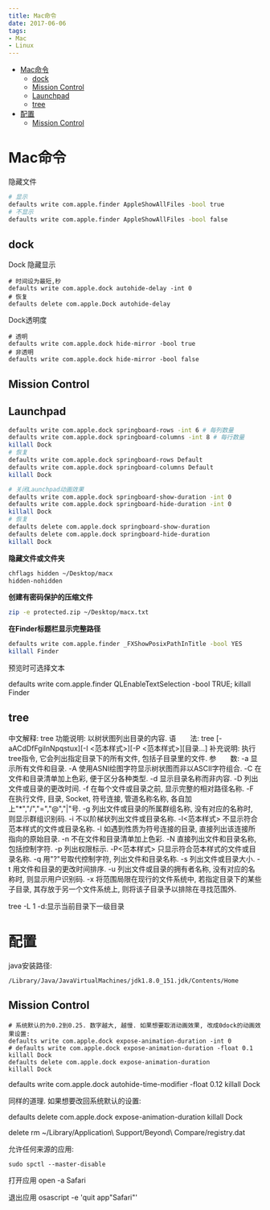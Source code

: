 ```yaml
---
title: Mac命令
date: 2017-06-06
tags:
- Mac
- Linux
---
```

<!-- TOC -->

- [Mac命令](#mac命令)
    - [dock](#dock)
    - [Mission Control](#mission-control)
    - [Launchpad](#launchpad)
    - [tree](#tree)
- [配置](#配置)
    - [Mission Control](#mission-control-1)

<!-- /TOC -->

# Mac命令

隐藏文件
```bash
# 显示
defaults write com.apple.finder AppleShowAllFiles -bool true
# 不显示
defaults write com.apple.finder AppleShowAllFiles -bool false
```

## dock

Dock 隐藏显示
```shell
# 时间设为最短,秒
defaults write com.apple.dock autohide-delay -int 0
# 恢复
defaults delete com.apple.Dock autohide-delay
```

Dock透明度
```shell
# 透明
defaults write com.apple.dock hide-mirror -bool true
# 非透明
defaults write com.apple.dock hide-mirror -bool false
```

## Mission Control


## Launchpad

```bash
defaults write com.apple.dock springboard-rows -int 6 # 每列数量
defaults write com.apple.dock springboard-columns -int 8 # 每行数量
killall Dock
# 恢复
defaults write com.apple.dock springboard-rows Default
defaults write com.apple.dock springboard-columns Default
killall Dock
```

```bash
# 关闭Launchpad动画效果
defaults write com.apple.dock springboard-show-duration -int 0
defaults write com.apple.dock springboard-hide-duration -int 0
killall Dock
# 恢复
defaults delete com.apple.dock springboard-show-duration
defaults delete com.apple.dock springboard-hide-duration
killall Dock
```

**隐藏文件或文件夹**

```bash
chflags hidden ~/Desktop/macx
hidden-nohidden
```

**创建有密码保护的压缩文件**


```bash
zip -e protected.zip ~/Desktop/macx.txt
```

**在Finder标题栏显示完整路径**

```bash
defaults write com.apple.finder _FXShowPosixPathInTitle -bool YES
killall Finder
```

预览时可选择文本

defaults write com.apple.finder QLEnableTextSelection -bool TRUE; killall Finder

## tree
中文解释: tree
功能说明: 以树状图列出目录的内容.
语　　法: tree [-aACdDfFgilnNpqstux][-I <范本样式>][-P <范本样式>][目录...]
补充说明: 执行tree指令, 它会列出指定目录下的所有文件, 包括子目录里的文件.
参　　数:
  -a   显示所有文件和目录.
  -A   使用ASNI绘图字符显示树状图而非以ASCII字符组合.
  -C   在文件和目录清单加上色彩, 便于区分各种类型.
  -d   显示目录名称而非内容.
  -D   列出文件或目录的更改时间.
  -f   在每个文件或目录之前, 显示完整的相对路径名称.
  -F   在执行文件, 目录, Socket, 符号连接, 管道名称名称, 各自加上"*","/","=","@","|"号.
  -g   列出文件或目录的所属群组名称, 没有对应的名称时, 则显示群组识别码.
  -i   不以阶梯状列出文件或目录名称.
  -I<范本样式>   不显示符合范本样式的文件或目录名称.
  -l   如遇到性质为符号连接的目录, 直接列出该连接所指向的原始目录.
  -n   不在文件和目录清单加上色彩.
  -N   直接列出文件和目录名称, 包括控制字符.
  -p   列出权限标示.
  -P<范本样式>   只显示符合范本样式的文件或目录名称.
  -q   用"?"号取代控制字符, 列出文件和目录名称.
  -s   列出文件或目录大小.
  -t   用文件和目录的更改时间排序.
  -u   列出文件或目录的拥有者名称, 没有对应的名称时, 则显示用户识别码.
  -x   将范围局限在现行的文件系统中, 若指定目录下的某些子目录, 其存放于另一个文件系统上, 则将该子目录予以排除在寻找范围外.


tree -L 1 -d:显示当前目录下一级目录



# 配置

java安装路径:

`/Library/Java/JavaVirtualMachines/jdk1.8.0_151.jdk/Contents/Home`

## Mission Control

```shell
# 系统默认的为0.2到0.25. 数字越大, 越慢. 如果想要取消动画效果, 改成0dock的动画效果设置:
defaults write com.apple.dock expose-animation-duration -int 0
# defaults write com.apple.dock expose-animation-duration -float 0.1
killall Dock
defaults delete com.apple.dock expose-animation-duration
killall Dock
```

defaults write com.apple.dock autohide-time-modifier -float 0.12
killall Dock

同样的道理.
如果想要改回系统默认的设置:

defaults delete com.apple.dock expose-animation-duration
killall Dock



delete
rm ~/Library/Application\ Support/Beyond\ Compare/registry.dat



允许任何来源的应用:
```shell
sudo spctl --master-disable
```

打开应用
open -a Safari

退出应用
osascript -e 'quit app"Safari"'